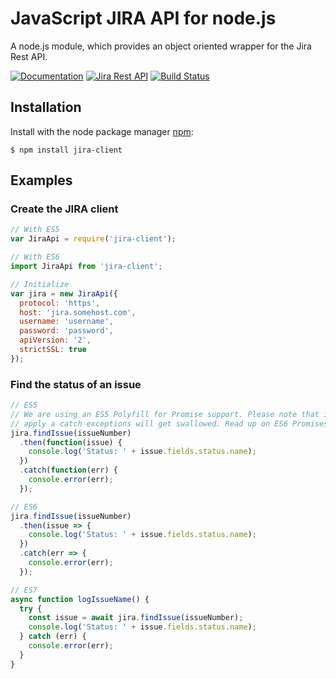 # JavaScript JIRA API for node.js #

A node.js module, which provides an object oriented wrapper for the Jira Rest API.

[![Documentation](https://img.shields.io/badge/Documentation--green.svg)](https://jira-node.github.io/)
[![Jira Rest API](https://img.shields.io/badge/Jira%20Rest%20API--green.svg)](http://docs.atlassian.com/jira/REST/latest/)
[![Build Status](https://img.shields.io/travis/jira-node/node-jira-client/master.svg)](https://travis-ci.org/node-jira/node-jira-client)

## Installation ##

Install with the node package manager [npm](http://npmjs.org):

```shell
$ npm install jira-client
```

## Examples ##

### Create the JIRA client ###

```javascript
// With ES5
var JiraApi = require('jira-client');

// With ES6
import JiraApi from 'jira-client';

// Initialize
var jira = new JiraApi({
  protocol: 'https',
  host: 'jira.somehost.com',
  username: 'username',
  password: 'password',
  apiVersion: '2',
  strictSSL: true
});
```

### Find the status of an issue ###

```javascript
// ES5
// We are using an ES5 Polyfill for Promise support. Please note that if you don't explicitly
// apply a catch exceptions will get swallowed. Read up on ES6 Promises for further details.
jira.findIssue(issueNumber)
  .then(function(issue) {
    console.log('Status: ' + issue.fields.status.name);
  })
  .catch(function(err) {
    console.error(err);
  });

// ES6
jira.findIssue(issueNumber)
  .then(issue => {
    console.log('Status: ' + issue.fields.status.name);
  })
  .catch(err => {
    console.error(err);
  });

// ES7
async function logIssueName() {
  try {
    const issue = await jira.findIssue(issueNumber);
    console.log('Status: ' + issue.fields.status.name);
  } catch (err) {
    console.error(err);
  }
}

```
